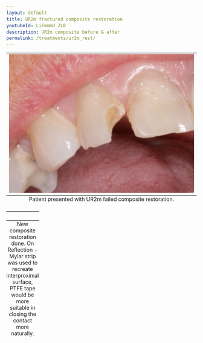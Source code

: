 ```yaml
---
layout: default
title: UR2m fractured composite restoration
youtubeId: LiFmmmU_ZL8
description: UR2m composite before & after
permalink: /treatments/ur2m_rest/
---
```


<table class="image">
<caption align="bottom">Patient presented with UR2m failed composite restoration.</caption>
<tr><td><img src="/images/ur2m/b4.jpg" alt=""/></td></tr>
</table>

<table class="image">
<caption align="bottom">New composite restoration done.
On Reflection - Mylar strip was used to recreate interproximal surface, PTFE tape would be more suitable in closing the contact more naturally. </caption>
<tr><td><img src="/images/ur2m/after.jpg" alt=""/></td></tr>
</table>
